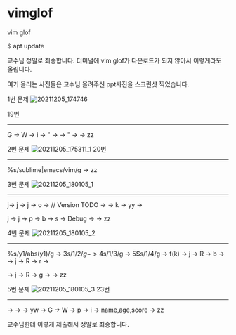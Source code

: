 # vimglof
vim glof

$ apt update

교수님 정말로 죄송합니다. 터미널에 vim glof가 다운로드가 되지 않아서 이렇게라도 올립니다.

여기 올리는 사진들은 교수님 올려주신 ppt사진을 스크린샷 찍었습니다.

1번 문제 
![20211205_174746](https://user-images.githubusercontent.com/94046904/144739880-4f6ce7ac-a92d-4bf6-b0be-3de9331098b6.png)

19번
***
G -> W -> i -> " -> <kend> -> " -> <esc> ->  zz
  
2번 문제
![20211205_175311_1](https://user-images.githubusercontent.com/94046904/144740038-29db5fce-556c-4c65-9bd1-07ff5c2a4a45.png)
20번
  ***
%s/sublime\|emacs/vim/g -> zz
  
  3번 문제
  ![20211205_180105_1](https://user-images.githubusercontent.com/94046904/144741423-52dab1de-cb86-4ccd-883b-0c9cad806418.png)
 ***
j-> j -> j -> o -> // Version TODO -> <esc> -> k ->  yy ->
  
  j -> j -> p -> b -> s -> Debug  -> <esc> -> zz
  
  4번 문제
  ![20211205_180105_2](https://user-images.githubusercontent.com/94046904/144741447-d24204dc-b0b2-4ae7-821e-8054abe3d80e.png)

 ***
 %s/y1/abs(y1)/g -> 3$s/1/2/g -> 4$s/1/3/g -> 5$s/1/4/g -> f(k) -> j -> R -> b -> <esc> -> j -> R -> r -> <esc>
  
 ->  j -> R -> g -> <esc> -> zz
  
   5번 문제
![20211205_180105_3](https://user-images.githubusercontent.com/94046904/144741438-3b279b7b-4908-4b59-ba48-3253597e17f6.png)
  23번
  ***
<enter> -> <enter> -> <enter> -> yw -> G -> W -> p -> i -> name,age,score -> zz

 교수님한테
이렇게 제출해서 정말로 죄송합니다.

